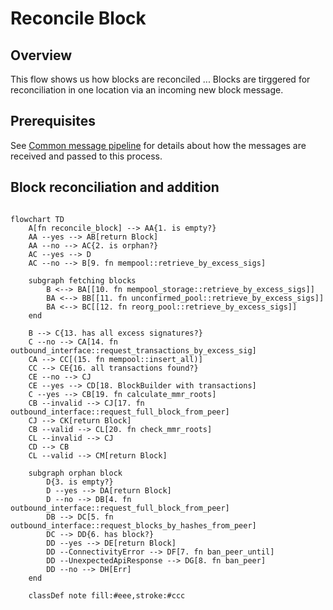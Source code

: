 # Reconcile Block

## Overview
This flow shows us how blocks are reconciled  ...
Blocks are tirggered for reconciliation in one location via an incoming new block message.

## Prerequisites

See [Common message pipeline](common_message_pipeline.md) for details about how the messages are received and passed to this process.


## Block reconciliation and addition


```mermaid

flowchart TD
    A[fn reconcile_block] --> AA{1. is empty?}
    AA --yes --> AB[return Block]
    AA --no --> AC{2. is orphan?}
    AC --yes --> D
    AC --no --> B[9. fn mempool::retrieve_by_excess_sigs]
    
    subgraph fetching blocks
        B <--> BA[[10. fn mempool_storage::retrieve_by_excess_sigs]]
        BA <--> BB[[11. fn unconfirmed_pool::retrieve_by_excess_sigs]]
        BA <--> BC[[12. fn reorg_pool::retrieve_by_excess_sigs]]
    end
    
    B --> C{13. has all excess signatures?}
    C --no --> CA[14. fn outbound_interface::request_transactions_by_excess_sig]
    CA --> CC[(15. fn mempool::insert_all)]
    CC --> CE{16. all transactions found?}
    CE --no --> CJ
    CE --yes --> CD[18. BlockBuilder with transactions]
    C --yes --> CB[19. fn calculate_mmr_roots]
    CB --invalid --> CJ[17. fn outbound_interface::request_full_block_from_peer]
    CJ --> CK[return Block]
    CB --valid --> CL[20. fn check_mmr_roots]
    CL --invalid --> CJ
    CD --> CB
    CL --valid --> CM[return Block]

    subgraph orphan block
        D{3. is empty?}
        D --yes --> DA[return Block]
        D --no --> DB[4. fn outbound_interface::request_full_block_from_peer]
        DB --> DC[5. fn outbound_interface::request_blocks_by_hashes_from_peer]
        DC --> DD{6. has block?}
        DD --yes --> DE[return Block]
        DD --ConnectivityError --> DF[7. fn ban_peer_until]
        DD --UnexpectedApiResponse --> DG[8. fn ban_peer]
        DD --no --> DH[Err]
    end
    
    classDef note fill:#eee,stroke:#ccc
```